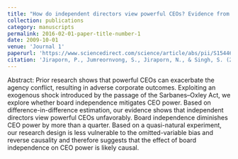 ```yaml
---
title: "How do independent directors view powerful CEOs? Evidence from a quasi-natural experiment"
collection: publications
category: manuscripts
permalink: 2016-02-01-paper-title-number-1
date: 2009-10-01
venue: 'Journal 1'
paperurl: 'https://www.sciencedirect.com/science/article/abs/pii/S1544612315001403'
citation: 'Jiraporn, P., Jumreornvong, S., Jiraporn, N., & Singh, S. (2016). How do independent directors view powerful CEOs? Evidence from a quasi-natural experiment. Finance Research Letters, 16, 268-274.'
---
```


Abstract: Prior research shows that powerful CEOs can exacerbate the agency conflict, resulting in adverse corporate outcomes. Exploiting an exogenous shock introduced by the passage of the Sarbanes–Oxley Act, we explore whether board independence mitigates CEO power. Based on difference-in-difference estimation, our evidence shows that independent directors view powerful CEOs unfavorably. Board independence diminishes CEO power by more than a quarter. Based on a quasi-natural experiment, our research design is less vulnerable to the omitted-variable bias and reverse causality and therefore suggests that the effect of board independence on CEO power is likely causal.

